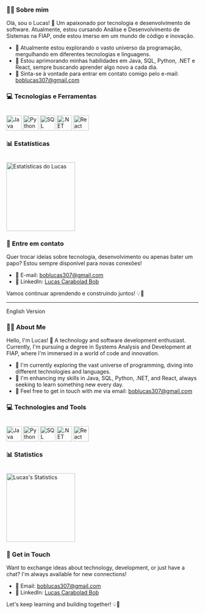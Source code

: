 ### 👨‍💻 Sobre mim

Olá, sou o Lucas! 👋 Um apaixonado por tecnologia e desenvolvimento de software. Atualmente, estou cursando Análise e Desenvolvimento de Sistemas na FIAP, onde estou imerso em um mundo de código e inovação.

- 🔭 Atualmente estou explorando o vasto universo da programação, mergulhando em diferentes tecnologias e linguagens.
- 🌱 Estou aprimorando minhas habilidades em Java, SQL, Python, .NET e React, sempre buscando aprender algo novo a cada dia.
- 💬 Sinta-se à vontade para entrar em contato comigo pelo e-mail: boblucas307@gmail.com

### 💻 Tecnologias e Ferramentas

<div style="display: inline_block"><br>
  <img align="center" alt="Java" height="40" src="https://img.icons8.com/color/48/000000/java-coffee-cup-logo--v1.png">
  <img align="center" alt="Python" height="40" src="https://media.giphy.com/media/KAq5w47R9rmTuvWOWa/giphy.gif">
  <img align="center" alt="SQL" height="40" src="https://media.giphy.com/media/ln7z2eWriiQAllfVcn/giphy.gif">
  <img align="center" alt=".NET" height="40" src="https://upload.wikimedia.org/wikipedia/commons/e/ee/.NET_Core_Logo.svg">
  <img align="center" alt="React" height="40" src="https://media.giphy.com/media/eNAsjO55tPbgaor7ma/giphy.gif">
</div>

### 📊 Estatísticas

<div style="display: inline_block"><br>
  <img align="center" alt="Estatísticas do Lucas" height="180em"src="https://github-readme-stats.vercel.app/api?username=lucasrabd&theme=transparent&show_icons=true">
</div>

### 📧 Entre em contato

Quer trocar ideias sobre tecnologia, desenvolvimento ou apenas bater um papo? Estou sempre disponível para novas conexões!

- 📧 E-mail: [boblucas307@gmail.com](mailto:boblucas307@gmail.com)
- 🔗 LinkedIn: [Lucas Carabolad Bob](https://www.linkedin.com/in/lucas-carabolad-bob-195817223/)

Vamos continuar aprendendo e construindo juntos! 💡🚀

------------------------

English Version

### 👨‍💻 About Me

Hello, I'm Lucas! 👋 A technology and software development enthusiast. Currently, I'm pursuing a degree in Systems Analysis and Development at FIAP, where I'm immersed in a world of code and innovation.

- 🔭 I'm currently exploring the vast universe of programming, diving into different technologies and languages.
- 🌱 I'm enhancing my skills in Java, SQL, Python, .NET, and React, always seeking to learn something new every day.
- 💬 Feel free to get in touch with me via email: boblucas307@gmail.com

### 💻 Technologies and Tools

<div style="display: inline_block"><br>
  <img align="center" alt="Java" height="40" src="https://img.icons8.com/color/48/000000/java-coffee-cup-logo--v1.png">
  <img align="center" alt="Python" height="40" src="https://media.giphy.com/media/KAq5w47R9rmTuvWOWa/giphy.gif">
  <img align="center" alt="SQL" height="40" src="https://media.giphy.com/media/ln7z2eWriiQAllfVcn/giphy.gif">
  <img align="center" alt=".NET" height="40" src="https://upload.wikimedia.org/wikipedia/commons/e/ee/.NET_Core_Logo.svg">
  <img align="center" alt="React" height="40" src="https://media.giphy.com/media/eNAsjO55tPbgaor7ma/giphy.gif">
</div>

### 📊 Statistics

<div style="display: inline_block"><br>
  <img align="center" alt="Lucas's Statistics" height="180em" src="https://github-readme-stats.vercel.app/api?username=lucasrabd&theme=transparent&show_icons=true">
</div>

### 📧 Get in Touch

Want to exchange ideas about technology, development, or just have a chat? I'm always available for new connections!

- 📧 Email: [boblucas307@gmail.com](mailto:boblucas307@gmail.com)
- 🔗 LinkedIn: [Lucas Carabolad Bob](https://www.linkedin.com/in/lucas-carabolad-bob-195817223/)

Let's keep learning and building together! 💡🚀
